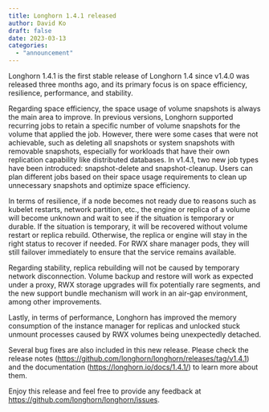 ```yaml
---
title: Longhorn 1.4.1 released
author: David Ko
draft: false
date: 2023-03-13
categories:
  - "announcement"
---
```


Longhorn 1.4.1 is the first stable release of Longhorn 1.4 since v1.4.0 was released three months ago, and its primary focus is on space efficiency, resilience, performance, and stability.

Regarding space efficiency, the space usage of volume snapshots is always the main area to improve. In previous versions, Longhorn supported recurring jobs to retain a specific number of volume snapshots for the volume that applied the job. However, there were some cases that were not achievable, such as deleting all snapshots or system snapshots with removable snapshots, especially for workloads that have their own replication capability like distributed databases. In v1.4.1, two new job types have been introduced: snapshot-delete and snapshot-cleanup. Users can plan different jobs based on their space usage requirements to clean up unnecessary snapshots and optimize space efficiency.

In terms of resilience, if a node becomes not ready due to reasons such as kubelet restarts, network partition, etc., the engine or replica of a volume will become unknown and wait to see if the situation is temporary or durable. If the situation is temporary, it will be recovered without volume restart or replica rebuild. Otherwise, the replica or engine will stay in the right status to recover if needed. For RWX share manager pods, they will still failover immediately to ensure that the service remains available.

Regarding stability, replica rebuilding will not be caused by temporary network disconnection. Volume backup and restore will work as expected under a proxy, RWX storage upgrades will fix potentially rare segments, and the new support bundle mechanism will work in an air-gap environment, among other improvements.

Lastly, in terms of performance, Longhorn has improved the memory consumption of the instance manager for replicas and unlocked stuck unmount processes caused by RWX volumes being unexpectedly detached.

Several bug fixes are also included in this new release. Please check the release notes (https://github.com/longhorn/longhorn/releases/tag/v1.4.1) and the documentation (https://longhorn.io/docs/1.4.1/) to learn more about them.

Enjoy this release and feel free to provide any feedback at https://github.com/longhorn/longhorn/issues.
